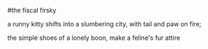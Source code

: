 #the fiscal firsky

a runny kitty shifts into a slumbering
city, with tail and paw on fire;

the simple shoes of a lonely boon,
make a feline's fur attire

